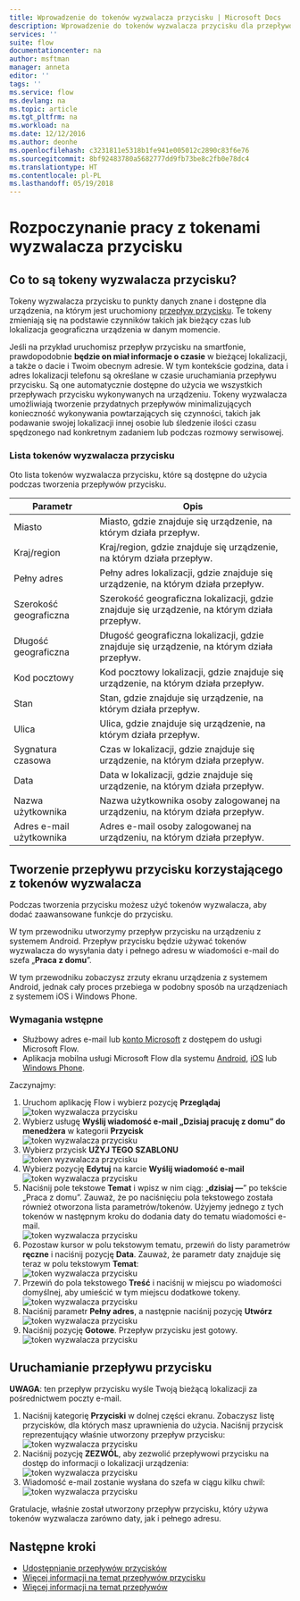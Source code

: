 ```yaml
---
title: Wprowadzenie do tokenów wyzwalacza przycisku | Microsoft Docs
description: Wprowadzenie do tokenów wyzwalacza przycisku dla przepływów przycisku firmy Microsoft.
services: ''
suite: flow
documentationcenter: na
author: msftman
manager: anneta
editor: ''
tags: ''
ms.service: flow
ms.devlang: na
ms.topic: article
ms.tgt_pltfrm: na
ms.workload: na
ms.date: 12/12/2016
ms.author: deonhe
ms.openlocfilehash: c3231811e5318b1fe941e005012c2890c83f6e76
ms.sourcegitcommit: 8bf92483780a5682777dd9fb73be8c2fb0e78dc4
ms.translationtype: HT
ms.contentlocale: pl-PL
ms.lasthandoff: 05/19/2018
---
```

# <a name="get-started-with-button-trigger-tokens"></a>Rozpoczynanie pracy z tokenami wyzwalacza przycisku
## <a name="what-are-button-trigger-tokens"></a>Co to są tokeny wyzwalacza przycisku?
Tokeny wyzwalacza przycisku to punkty danych znane i dostępne dla urządzenia, na którym jest uruchomiony [przepływ przycisku](introduction-to-button-flows.md). Te tokeny zmieniają się na podstawie czynników takich jak bieżący czas lub lokalizacja geograficzna urządzenia w danym momencie.  

Jeśli na przykład uruchomisz przepływ przycisku na smartfonie, prawdopodobnie **będzie on miał informacje o czasie** w bieżącej lokalizacji, a także o dacie i Twoim obecnym adresie. W tym kontekście godzina, data i adres lokalizacji telefonu są określane w czasie uruchamiania przepływu przycisku. Są one automatycznie dostępne do użycia we wszystkich przepływach przycisku wykonywanych na urządzeniu. Tokeny wyzwalacza umożliwiają tworzenie przydatnych przepływów minimalizujących konieczność wykonywania powtarzających się czynności, takich jak podawanie swojej lokalizacji innej osobie lub śledzenie ilości czasu spędzonego nad konkretnym zadaniem lub podczas rozmowy serwisowej.

### <a name="list-of-button-trigger-tokens"></a>Lista tokenów wyzwalacza przycisku
Oto lista tokenów wyzwalacza przycisku, które są dostępne do użycia podczas tworzenia przepływów przycisku.

| Parametr | Opis |
| --- | --- |
| Miasto |Miasto, gdzie znajduje się urządzenie, na którym działa przepływ. |
| Kraj/region |Kraj/region, gdzie znajduje się urządzenie, na którym działa przepływ. |
| Pełny adres |Pełny adres lokalizacji, gdzie znajduje się urządzenie, na którym działa przepływ. |
| Szerokość geograficzna |Szerokość geograficzna lokalizacji, gdzie znajduje się urządzenie, na którym działa przepływ. |
| Długość geograficzna |Długość geograficzna lokalizacji, gdzie znajduje się urządzenie, na którym działa przepływ. |
| Kod pocztowy |Kod pocztowy lokalizacji, gdzie znajduje się urządzenie, na którym działa przepływ. |
| Stan |Stan, gdzie znajduje się urządzenie, na którym działa przepływ. |
| Ulica |Ulica, gdzie znajduje się urządzenie, na którym działa przepływ. |
| Sygnatura czasowa |Czas w lokalizacji, gdzie znajduje się urządzenie, na którym działa przepływ. |
| Data |Data w lokalizacji, gdzie znajduje się urządzenie, na którym działa przepływ. |
| Nazwa użytkownika |Nazwa użytkownika osoby zalogowanej na urządzeniu, na którym działa przepływ. |
| Adres e-mail użytkownika |Adres e-mail osoby zalogowanej na urządzeniu, na którym działa przepływ. |

## <a name="create-a-button-flow-that-uses-trigger-tokens"></a>Tworzenie przepływu przycisku korzystającego z tokenów wyzwalacza
Podczas tworzenia przycisku możesz użyć tokenów wyzwalacza, aby dodać zaawansowane funkcje do przycisku.

W tym przewodniku utworzymy przepływ przycisku na urządzeniu z systemem Android. Przepływ przycisku będzie używać tokenów wyzwalacza do wysyłania daty i pełnego adresu w wiadomości e-mail do szefa „**Praca z domu**”.

W tym przewodniku zobaczysz zrzuty ekranu urządzenia z systemem Android, jednak cały proces przebiega w podobny sposób na urządzeniach z systemem iOS i Windows Phone.

### <a name="prerequisites"></a>Wymagania wstępne
* Służbowy adres e-mail lub [konto Microsoft](https://account.microsoft.com/about?refd=www.microsoft.com) z dostępem do usługi Microsoft Flow.
* Aplikacja mobilna usługi Microsoft Flow dla systemu [Android](https://aka.ms/flowmobiledocsandroid), [iOS](https://aka.ms/flowmobiledocsios) lub [Windows Phone](https://aka.ms/flowmobilewindows).

Zaczynajmy:

1. Uruchom aplikację Flow i wybierz pozycję **Przeglądaj**   
   ![token wyzwalacza przycisku](./media/introduction-to-button-trigger-tokens/1.png)  
2. Wybierz usługę **Wyślij wiadomość e-mail „Dzisiaj pracuję z domu” do menedżera** w kategorii **Przycisk**   
   ![token wyzwalacza przycisku](./media/introduction-to-button-trigger-tokens/2.png)  
3. Wybierz przycisk **UŻYJ TEGO SZABLONU**  
   ![token wyzwalacza przycisku](./media/introduction-to-button-trigger-tokens/3.png)  
4. Wybierz pozycję **Edytuj** na karcie **Wyślij wiadomość e-mail**  
   ![token wyzwalacza przycisku](./media/introduction-to-button-trigger-tokens/3-5.png)  
5. Naciśnij pole tekstowe **Temat** i wpisz w nim ciąg: „**dzisiaj —**” po tekście „Praca z domu”. Zauważ, że po naciśnięciu pola tekstowego została również otworzona lista parametrów/tokenów. Użyjemy jednego z tych tokenów w następnym kroku do dodania daty do tematu wiadomości e-mail.  
   ![token wyzwalacza przycisku](./media/introduction-to-button-trigger-tokens/4.png)  
6. Pozostaw kursor w polu tekstowym tematu, przewiń do listy parametrów **ręczne** i naciśnij pozycję **Data**. Zauważ, że parametr daty znajduje się teraz w polu tekstowym **Temat**:  
   ![token wyzwalacza przycisku](./media/introduction-to-button-trigger-tokens/6.png)  
7. Przewiń do pola tekstowego **Treść** i naciśnij w miejscu po wiadomości domyślnej, aby umieścić w tym miejscu dodatkowe tokeny.  
   ![token wyzwalacza przycisku](./media/introduction-to-button-trigger-tokens/7.png)  
8. Naciśnij parametr **Pełny adres**, a następnie naciśnij pozycję **Utwórz**  
   ![token wyzwalacza przycisku](./media/introduction-to-button-trigger-tokens/8.png)  
9. Naciśnij pozycję **Gotowe**. Przepływ przycisku jest gotowy.  
   ![token wyzwalacza przycisku](./media/introduction-to-button-trigger-tokens/9.png)  

## <a name="run-the-button-flow"></a>Uruchamianie przepływu przycisku
**UWAGA**: ten przepływ przycisku wyśle Twoją bieżącą lokalizacji za pośrednictwem poczty e-mail.  

1. Naciśnij kategorię **Przyciski** w dolnej części ekranu. Zobaczysz listę przycisków, dla których masz uprawnienia do użycia. Naciśnij przycisk reprezentujący właśnie utworzony przepływ przycisku:  
   ![token wyzwalacza przycisku](./media/introduction-to-button-trigger-tokens/10.png)  
2. Naciśnij pozycję **ZEZWÓL**, aby zezwolić przepływowi przycisku na dostęp do informacji o lokalizacji urządzenia:  
   ![token wyzwalacza przycisku](./media/introduction-to-button-trigger-tokens/11.png)  
3. Wiadomość e-mail zostanie wysłana do szefa w ciągu kilku chwil:  
   ![token wyzwalacza przycisku](./media/introduction-to-button-trigger-tokens/12.png)  

Gratulacje, właśnie został utworzony przepływ przycisku, który używa tokenów wyzwalacza zarówno daty, jak i pełnego adresu. 

## <a name="next-steps"></a>Następne kroki
* [Udostępnianie przepływów przycisków](share-buttons.md)
* [Więcej informacji na temat przepływów przycisku](introduction-to-button-flows.md)  
* [Więcej informacji na temat przepływów](guided-learning/get-started.yml?tutorial-step=1)

